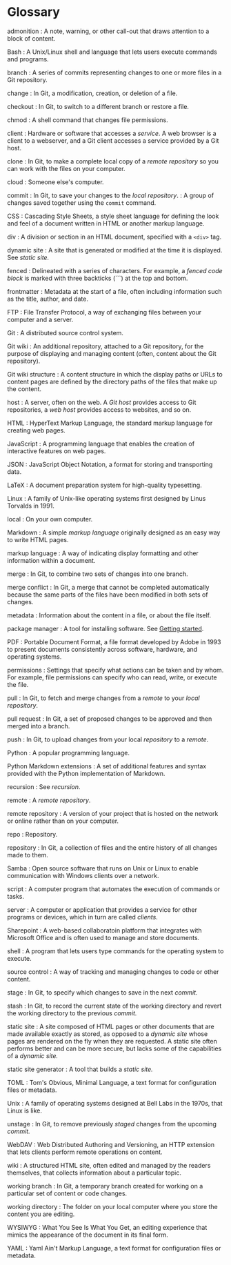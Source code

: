# Glossary

admonition
:   A note, warning, or other call-out that draws attention to a block of content.

Bash
:   A Unix/Linux shell and language that lets users execute commands and programs.

branch
:   A series of commits representing changes to one or more files in a Git repository.

change
:   In Git, a modification, creation, or deletion of a file.

checkout
:   In Git, to switch to a different branch or restore a file.

chmod
:   A shell command that changes file permissions.

client
:   Hardware or software that accesses a *service*. A web browser is a client to a webserver, and a Git client accesses a service provided by a Git host.

clone
:   In Git, to make a complete local copy of a *remote repository* so you can work with the files on your computer.

cloud
:   Someone else's computer.

commit
:   In Git, to save your changes to the *local repository*.
:   A group of changes saved together using the `commit` command.

CSS
:   Cascading Style Sheets, a style sheet language for defining the look and feel of a document written in HTML or another markup language.

div
:   A division or section in an HTML document, specified with a `<div>` tag.

dynamic site
:   A site that is generated or modified at the time it is displayed. See *static site.*

fenced
:   Delineated with a series of characters. For example, a *fenced code block* is marked with three backticks (```) at the top and bottom.

frontmatter
:   Metadata at the start of a file, often including information such as the title, author, and date.

FTP
:   File Transfer Protocol, a way of exchanging files between your computer and a server.

Git
:   A distributed source control system.

Git wiki
:   An additional repository, attached to a Git repository, for the purpose of displaying and managing content (often, content about the Git repository).

Git wiki structure
:   A content structure in which the display paths or URLs to content pages are defined by the directory paths of the files that make up the content.

host
:   A server, often on the web. A *Git host* provides access to Git repositories, a *web host* provides access to websites, and so on.

HTML
:   HyperText Markup Language, the standard markup language for creating web pages.

JavaScript
:   A programming language that enables the creation of interactive features on web pages.

JSON
:   JavaScript Object Notation, a format for storing and transporting data.

LaTeX
:   A document preparation system for high-quality typesetting.

Linux
:   A family of Unix-like operating systems first designed by Linus Torvalds in 1991.

local
:   On your own computer.

Markdown
:   A simple *markup language* originally designed as an easy way to write HTML pages.

markup language
:   A way of indicating display formatting and other information within a document.

merge
:   In Git, to combine two sets of changes into one branch.

merge conflict
:   In Git, a merge that cannot be completed automatically because the same parts of the files have been modified in both sets of changes.

metadata
:   Information about the content in a file, or about the file itself.

package manager
:   A tool for installing software. See [Getting started](../../getting-started/).

PDF
:   Portable Document Format, a file format developed by Adobe in 1993 to present documents consistently across software, hardware, and operating systems.

permissions
:   Settings that specify what actions can be taken and by whom. For example, file permissions can specify who can read, write, or execute the file.

pull
:   In Git, to fetch and merge changes from a *remote* to your *local repository*.

pull request
:   In Git, a set of proposed changes to be approved and then merged into a branch.

push
:   In Git, to upload changes from your local *repository* to a *remote*.

Python
:   A popular programming language.

Python Markdown extensions
:   A set of additional features and syntax provided with the Python implementation of Markdown.

recursion
:   See *recursion*.

remote
:   A *remote repository*.

remote repository
:   A version of your project that is hosted on the network or online rather than on your computer.

repo
:   Repository.

repository
:   In Git, a collection of files and the entire history of all changes made to them.

Samba
:   Open source software that runs on Unix or Linux to enable communication with Windows clients over a network.

script
:   A computer program that automates the execution of commands or tasks.

server
:   A computer or application that provides a service for other programs or devices, which in turn are called *clients*.

Sharepoint
:   A web-based collaboratoin platform that integrates with Microsoft Office and is often used to manage and store documents.

shell
:   A program that lets users type commands for the operating system to execute.

source control
:   A way of tracking and managing changes to code or other content.

stage
:   In Git, to specify which changes to save in the next *commit.*

stash
:   In Git, to record the current state of the working directory and revert the working directory to the previous *commit.*

static site
:   A site composed of HTML pages or other documents that are made available exactly as stored, as opposed to a *dynamic site* whose pages are rendered on the fly when they are requested. A static site often performs better and can be more secure, but lacks some of the capabilities of a *dynamic site.*

static site generator
:   A tool that builds a *static site.* 

TOML
:   Tom's Obvious, Minimal Language, a text format for configuration files or metadata.

Unix
:   A family of operating systems designed at Bell Labs in the 1970s, that Linux is like.

unstage
:   In Git, to remove previously *staged* changes from the upcoming *commit.*

WebDAV
:   Web Distributed Authoring and Versioning, an HTTP extension that lets clients perform remote operations on content.

wiki
:   A structured HTML site, often edited and managed by the readers themselves, that collects information about a particular topic.

working branch
:   In Git, a temporary branch created for working on a particular set of content or code changes.

working directory
:   The folder on your local computer where you store the content you are editing.

WYSIWYG
:   What You See Is What You Get, an editing experience that mimics the appearance of the document in its final form.

YAML
:   Yaml Ain't Markup Language, a text format for configuration files or metadata.


